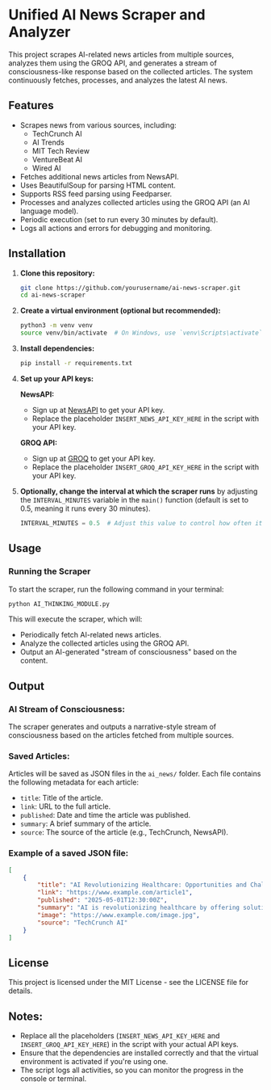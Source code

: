 # Unified AI News Scraper and Analyzer

This project scrapes AI-related news articles from multiple sources, analyzes them using the GROQ API, and generates a stream of consciousness-like response based on the collected articles. The system continuously fetches, processes, and analyzes the latest AI news.

## Features

- Scrapes news from various sources, including:
  - TechCrunch AI
  - AI Trends
  - MIT Tech Review
  - VentureBeat AI
  - Wired AI
- Fetches additional news articles from NewsAPI.
- Uses BeautifulSoup for parsing HTML content.
- Supports RSS feed parsing using Feedparser.
- Processes and analyzes collected articles using the GROQ API (an AI language model).
- Periodic execution (set to run every 30 minutes by default).
- Logs all actions and errors for debugging and monitoring.

## Installation

1. **Clone this repository:**

    ```bash
    git clone https://github.com/yourusername/ai-news-scraper.git
    cd ai-news-scraper
    ```

2. **Create a virtual environment (optional but recommended):**

    ```bash
    python3 -m venv venv
    source venv/bin/activate  # On Windows, use `venv\Scripts\activate`
    ```

3. **Install dependencies:**

    ```bash
    pip install -r requirements.txt
    ```

4. **Set up your API keys:**

    **NewsAPI:**
    - Sign up at [NewsAPI](https://newsapi.org/) to get your API key.
    - Replace the placeholder `INSERT_NEWS_API_KEY_HERE` in the script with your API key.

    **GROQ API:**
    - Sign up at [GROQ](https://www.groq.com/) to get your API key.
    - Replace the placeholder `INSERT_GROQ_API_KEY_HERE` in the script with your API key.

5. **Optionally, change the interval at which the scraper runs** by adjusting the `INTERVAL_MINUTES` variable in the `main()` function (default is set to 0.5, meaning it runs every 30 minutes).

    ```python
    INTERVAL_MINUTES = 0.5  # Adjust this value to control how often it runs
    ```

## Usage

### Running the Scraper

To start the scraper, run the following command in your terminal:

```bash
python AI_THINKING_MODULE.py
```

This will execute the scraper, which will:

- Periodically fetch AI-related news articles.
- Analyze the collected articles using the GROQ API.
- Output an AI-generated "stream of consciousness" based on the content.

## Output

### AI Stream of Consciousness:
The scraper generates and outputs a narrative-style stream of consciousness based on the articles fetched from multiple sources.

### Saved Articles:
Articles will be saved as JSON files in the `ai_news/` folder. Each file contains the following metadata for each article:

- `title`: Title of the article.
- `link`: URL to the full article.
- `published`: Date and time the article was published.
- `summary`: A brief summary of the article.
- `source`: The source of the article (e.g., TechCrunch, NewsAPI).

### Example of a saved JSON file:

```json
[
    {
        "title": "AI Revolutionizing Healthcare: Opportunities and Challenges",
        "link": "https://www.example.com/article1",
        "published": "2025-05-01T12:30:00Z",
        "summary": "AI is revolutionizing healthcare by offering solutions for diagnostics and treatments.",
        "image": "https://www.example.com/image.jpg",
        "source": "TechCrunch AI"
    }
]
```
## License
This project is licensed under the MIT License - see the LICENSE file for details.

## Notes:
- Replace all the placeholders (`INSERT_NEWS_API_KEY_HERE` and `INSERT_GROQ_API_KEY_HERE`) in the script with your actual API keys.
- Ensure that the dependencies are installed correctly and that the virtual environment is activated if you're using one.
- The script logs all activities, so you can monitor the progress in the console or terminal.
